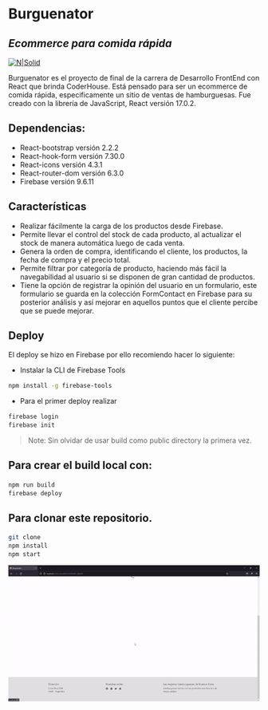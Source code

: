 # Burguenator
## _Ecommerce para comida rápida_

[![N|Solid](https://github.com/asimov86/proyectoreact/blob/main/public/favicon_react.ico)](https://reactjs.org/)


Burguenator es el proyecto de final de la carrera de Desarrollo FrontEnd con React que brinda CoderHouse. Está pensado para ser un ecommerce de comida rápida, especificamente un sitio de ventas de hamburguesas. Fue creado con la librería de JavaScript, React versión 17.0.2.

## Dependencias:
- React-bootstrap versión 2.2.2
- React-hook-form versión 7.30.0
- React-icons versión 4.3.1
- React-router-dom versión 6.3.0
- Firebase versión 9.6.11

## Características

- Realizar fácilmente la carga de los productos desde Firebase.
- Permite llevar el control del stock de cada producto, al actualizar el stock de manera automática luego de cada venta.
- Genera la orden de compra, identificando el cliente, los productos, la fecha de compra y el precio total.
- Permite filtrar por categoría de producto, haciendo más fácil la navegabilidad al usuario si se disponen de gran cantidad de productos.
- Tiene la opción de registrar la opinión del usuario en un formulario, este formulario se guarda en la colección FormContact en Firebase para su posterior análisis y así mejorar en aquellos puntos que el cliente percibe que se puede mejorar.

## Deploy

El deploy se hizo en Firebase por ello recomiendo hacer lo siguiente:

- Instalar la CLI de Firebase Tools

```sh
npm install -g firebase-tools
```

- Para el primer deploy realizar

```sh
firebase login
firebase init
```

> Note: Sin olvidar de usar build como public directory la primera vez.

## Para crear el build local con:

```sh
npm run build
firebase deploy
```

## Para clonar este repositorio.

```sh
git clone
npm install
npm start
```


![image](https://github.com/asimov86/proyectoreact/blob/main/src/img/demo_proyecto_react.gif)